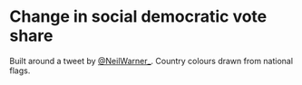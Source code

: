 # Change in social democratic vote share

Built around a tweet by [@NeilWarner_](https://twitter.com/NeilWarner_/status/1210929335458291715). Country colours drawn from national flags.
